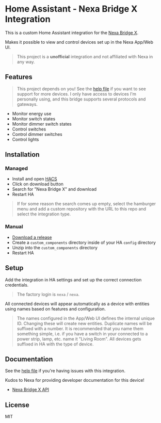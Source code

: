 # Home Assistant - Nexa Bridge X Integration

This is a custom Home Assistant integration for the [Nexa Bridge X](https://nexa.se/nexa-bridge-x).

Makes it possible to view and control devices set up in the Nexa App/Web UI.

> This project is a **unofficial** integration and not affiliated with Nexa in any way.

## Features

> This project depends on you! See the [help file](HELP.md) if you want to see support for more devices.
> I only have access to devices I'm personally using, and this bridge supports several protocols and gateways.

* Monitor energy use
* Monitor switch states
* Monitor dimmer switch states
* Control switches
* Control dimmer switches
* Control lights

## Installation

### Managed

* Install and open [HACS](https://hacs.xyz/)
* Click on download button
* Search for "Nexa Bridge X" and download
* Restart HA

> If for some reason the search comes up empty, select the hamburger menu and add a custom
> repository with the URL to this repo and select the integration type.

### Manual

* [Download a release](https://github.com/andersevenrud/ha-nexa-bridge-x/releases)
* Create a `custom_components` directory inside of your HA `config` directory
* Unzip into the `custom_components` directory
* Restart HA

## Setup

Add the integration in HA settings and set up the correct connection credentials.

> The factory login is `nexa` / `nexa`.

All connected devices will appear automatically as a device with entities using
names based on features and configuration.

> The names configured in the App/Web UI defines the internal unique ID. Changing these
> will create new entities. Duplicate names will be suffixed with a number.
> It is recommended that you name them something simple, i.e. if you have a switch
> in your connected to a power strip, lamp, etc. name it "Living Room". All devices
> gets suffixed in HA with the type of device.

## Documentation

See the [help file](HELP.md) if you're having issues with this integration.

Kudos to Nexa for providing developer documentation for this device!

* [Nexa Bridge X API](https://nexa.se/docs/)

## License

MIT
